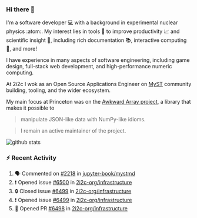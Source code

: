 ### Hi there 👋 

I'm a software developer 💻 with a background in experimental nuclear physics :atom:. My interest lies in tools :wrench: to improve productivity :chart_with_upwards_trend: and scientific insight :telescope:, including rich documentation 📚, interactive computing 🧮, and more! 

I have experience in many aspects of software engineering, including game design, full-stack web development, and high-performance numeric computing. 

At 2i2c I wok as an Open Source Applications Engineer on [MyST](https://github.com/jupyter-book/mystmd) community building, tooling, and the wider ecosystem. 

My main focus at Princeton was on the [Awkward Array project](awkward-array.org/), a library that makes it possible to 
> manipulate JSON-like data with NumPy-like idioms.

> I remain an active maintainer of the project. 

![github stats](https://github-readme-stats.vercel.app/api?username=agoose77&show_icons=true&hide_rank=true&hide_title=true&bg_color=30,e76445,904e95&text_color=efe3ec&icon_color=efe3ec)
<!--
**agoose77/agoose77** is a ✨ _special_ ✨ repository because its `README.md` (this file) appears on your GitHub profile.

Here are some ideas to get you started:

- 🔭 I’m currently working on ...
- 🌱 I’m currently learning ...
- 👯 I’m looking to collaborate on ...
- 🤔 I’m looking for help with ...
- 💬 Ask me about ...
- 📫 How to reach me: ...
- 😄 Pronouns: ...
- ⚡ Fun fact: ...
-->

### :zap: Recent Activity

<!--START_SECTION:activity-->
1. 🗣 Commented on [#2218](https://github.com/jupyter-book/mystmd/issues/2218#issuecomment-3151204513) in [jupyter-book/mystmd](https://github.com/jupyter-book/mystmd)
2. ❗ Opened issue [#6500](https://github.com/2i2c-org/infrastructure/issues/6500) in [2i2c-org/infrastructure](https://github.com/2i2c-org/infrastructure)
3. 🔒 Closed issue [#6499](https://github.com/2i2c-org/infrastructure/issues/6499) in [2i2c-org/infrastructure](https://github.com/2i2c-org/infrastructure)
4. ❗ Opened issue [#6499](https://github.com/2i2c-org/infrastructure/issues/6499) in [2i2c-org/infrastructure](https://github.com/2i2c-org/infrastructure)
5. 💪 Opened PR [#6498](https://github.com/2i2c-org/infrastructure/pull/6498) in [2i2c-org/infrastructure](https://github.com/2i2c-org/infrastructure)
<!--END_SECTION:activity-->
